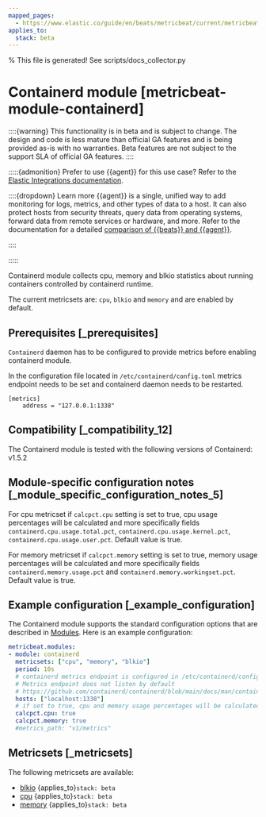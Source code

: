 ```yaml
---
mapped_pages:
  - https://www.elastic.co/guide/en/beats/metricbeat/current/metricbeat-module-containerd.html
applies_to:
  stack: beta
---
```


% This file is generated! See scripts/docs_collector.py

# Containerd module [metricbeat-module-containerd]

::::{warning}
This functionality is in beta and is subject to change. The design and code is less mature than official GA features and is being provided as-is with no warranties. Beta features are not subject to the support SLA of official GA features.
::::


:::::{admonition} Prefer to use {{agent}} for this use case?
Refer to the [Elastic Integrations documentation](integration-docs://reference/containerd/index.md).

::::{dropdown} Learn more
{{agent}} is a single, unified way to add monitoring for logs, metrics, and other types of data to a host. It can also protect hosts from security threats, query data from operating systems, forward data from remote services or hardware, and more. Refer to the documentation for a detailed [comparison of {{beats}} and {{agent}}](docs-content://reference/fleet/index.md).

::::


:::::


Containerd module collects cpu, memory and blkio statistics about running containers controlled by containerd runtime.

The current metricsets are: `cpu`, `blkio` and `memory` and are enabled by default.


## Prerequisites [_prerequisites]

`Containerd` daemon has to be configured to provide metrics before enabling containerd module.

In the configuration file located in `/etc/containerd/config.toml` metrics endpoint needs to be set and containerd daemon needs to be restarted.

```
[metrics]
    address = "127.0.0.1:1338"
```


## Compatibility [_compatibility_12]

The Containerd module is tested with the following versions of Containerd: v1.5.2


## Module-specific configuration notes [_module_specific_configuration_notes_5]

For cpu metricset if `calcpct.cpu` setting is set to true, cpu usage percentages will be calculated and more specifically fields `containerd.cpu.usage.total.pct`, `containerd.cpu.usage.kernel.pct`, `containerd.cpu.usage.user.pct`. Default value is true.

For memory metricset if `calcpct.memory` setting is set to true, memory usage percentages will be calculated and more specifically fields `containerd.memory.usage.pct` and  `containerd.memory.workingset.pct`. Default value is true.


## Example configuration [_example_configuration]

The Containerd module supports the standard configuration options that are described in [Modules](/reference/metricbeat/configuration-metricbeat.md). Here is an example configuration:

```yaml
metricbeat.modules:
- module: containerd
  metricsets: ["cpu", "memory", "blkio"]
  period: 10s
  # containerd metrics endpoint is configured in /etc/containerd/config.toml
  # Metrics endpoint does not listen by default
  # https://github.com/containerd/containerd/blob/main/docs/man/containerd-config.toml.5.md
  hosts: ["localhost:1338"]
  # if set to true, cpu and memory usage percentages will be calculated. Default is true
  calcpct.cpu: true
  calcpct.memory: true
  #metrics_path: "v1/metrics"
```


## Metricsets [_metricsets]

The following metricsets are available:

* [blkio](/reference/metricbeat/metricbeat-metricset-containerd-blkio.md)  {applies_to}`stack: beta`
* [cpu](/reference/metricbeat/metricbeat-metricset-containerd-cpu.md)  {applies_to}`stack: beta`
* [memory](/reference/metricbeat/metricbeat-metricset-containerd-memory.md)  {applies_to}`stack: beta`
